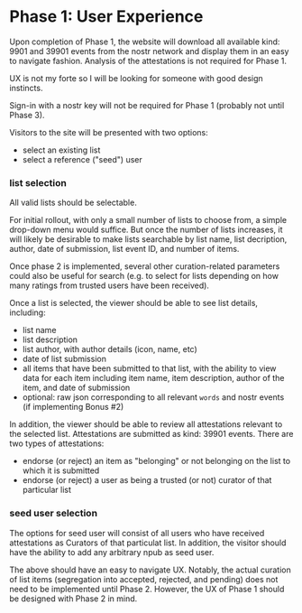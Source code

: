 Phase 1: User Experience
=====

Upon completion of Phase 1, the website will download all available kind: 9901 and 39901 events from the nostr network and display them in an easy to navigate fashion. Analysis of the attestations is not required for Phase 1.

UX is not my forte so I will be looking for someone with good design instincts.

Sign-in with a nostr key will not be required for Phase 1 (probably not until Phase 3).

Visitors to the site will be presented with two options:
- select an existing list 
- select a reference ("seed") user

### list selection

All valid lists should be selectable. 

For initial rollout, with only a small number of lists to choose from, a simple drop-down menu would suffice. But once the number of lists increases, it will likely be desirable to make lists searchable by list name, list decription, author, date of submission, list event ID, and number of items. 

Once phase 2 is implemented, several other curation-related parameters could also be useful for search (e.g. to select for lists depending on how many ratings from trusted users have been received).

Once a list is selected, the viewer should be able to see list details, including:
- list name
- list description
- list author, with author details (icon, name, etc)
- date of list submission
- all items that have been submitted to that list, with the ability to view data for each item including item name, item description, author of the item, and date of submission
- optional: raw json corresponding to all relevant `words` and nostr events (if implementing Bonus #2)

In addition, the viewer should be able to review all attestations relevant to the selected list. Attestations are submitted as kind: 39901 events. There are two types of attestations:
- endorse (or reject) an item as "belonging" or not belonging on the list to which it is submitted
- endorse (or reject) a user as being a trusted (or not) curator of that particular list

### seed user selection

The options for seed user will consist of all users who have received attestations as Curators of that particulat list. In addition, the visitor should have the ability to add any arbitrary npub as seed user.

The above should have an easy to navigate UX. Notably, the actual curation of list items (segregation into accepted, rejected, and pending) does not need to be implemented until Phase 2. However, the UX of Phase 1 should be designed with Phase 2 in mind.
